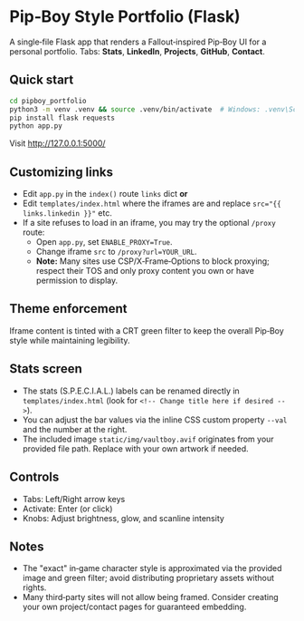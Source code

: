 
# Pip‑Boy Style Portfolio (Flask)

A single‑file Flask app that renders a Fallout‑inspired Pip‑Boy UI for a personal portfolio.
Tabs: **Stats**, **LinkedIn**, **Projects**, **GitHub**, **Contact**.

## Quick start

```bash
cd pipboy_portfolio
python3 -m venv .venv && source .venv/bin/activate  # Windows: .venv\Scripts\activate
pip install flask requests
python app.py
```

Visit http://127.0.0.1:5000/

## Customizing links
- Edit `app.py` in the `index()` route `links` dict **or**
- Edit `templates/index.html` where the iframes are and replace `src="{{ links.linkedin }}"` etc.
- If a site refuses to load in an iframe, you may try the optional `/proxy` route:
  - Open `app.py`, set `ENABLE_PROXY=True`.
  - Change iframe `src` to `/proxy?url=YOUR_URL`.
  - **Note:** Many sites use CSP/X‑Frame‑Options to block proxying; respect their TOS and only proxy content you own or have permission to display.

## Theme enforcement
Iframe content is tinted with a CRT green filter to keep the overall Pip‑Boy style while maintaining legibility.

## Stats screen
- The stats (S.P.E.C.I.A.L.) labels can be renamed directly in `templates/index.html` (look for `<!-- Change title here if desired -->`).
- You can adjust the bar values via the inline CSS custom property `--val` and the number at the right.
- The included image `static/img/vaultboy.avif` originates from your provided file path. Replace with your own artwork if needed.

## Controls
- Tabs: Left/Right arrow keys
- Activate: Enter (or click)
- Knobs: Adjust brightness, glow, and scanline intensity

## Notes
- The "exact" in‑game character style is approximated via the provided image and green filter; avoid distributing proprietary assets without rights.
- Many third‑party sites will not allow being framed. Consider creating your own project/contact pages for guaranteed embedding.
